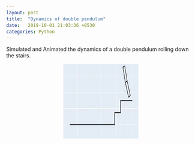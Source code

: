 ```yaml
---
layout: post
title:  "Dynamics of double pendulum"
date:   2019-10-01 21:03:36 +0530
categories: Python
---
```

Simulated and Animated the dynamics of a double pendulum rolling down the stairs.
<p align="center">
  <img src="/assets/machine.gif" alt="path" align="center" style="height: 200px; width:200px;"/>
</p>

